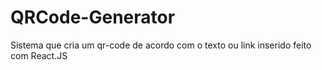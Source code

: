 # QRCode-Generator

Sistema que cria um qr-code de acordo com o texto ou link inserido feito com React.JS
